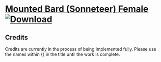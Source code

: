 # [Mounted Bard \(Sonneteer\) Female](https://git.io/JElfA) [![Download](https://img.shields.io/badge/Download--red?style=social&logo=github)](https://git.io/JElUk)



## Credits

Credits are currently in the process of being implemented fully. Please use the names within {} in the title until the work is complete.

